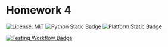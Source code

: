 # Homework 4

[![License: MIT](https://img.shields.io/badge/License-MIT-yellow.svg)](https://opensource.org/licenses/MIT)
![Python Static Badge](https://img.shields.io/badge/Language-Python-blue)
![Platform Static Badge](https://img.shields.io/badge/Platform-Linux-purple)

[![Testing Workflow Badge](https://github.com/SE25GroupProject/homework4/actions/workflows/python-app.yml/badge.svg)]($https://github.com/SE25GroupProject/homework4/actions/workflows/python-app.yml)
